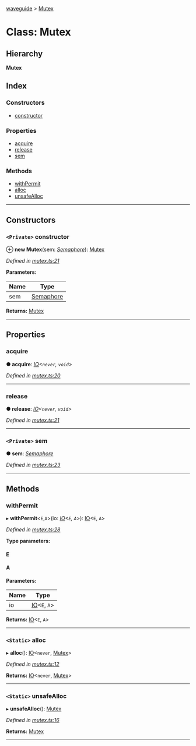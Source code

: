 [waveguide](../README.md) > [Mutex](../classes/mutex.md)

# Class: Mutex

## Hierarchy

**Mutex**

## Index

### Constructors

* [constructor](mutex.md#constructor)

### Properties

* [acquire](mutex.md#acquire)
* [release](mutex.md#release)
* [sem](mutex.md#sem)

### Methods

* [withPermit](mutex.md#withpermit)
* [alloc](mutex.md#alloc)
* [unsafeAlloc](mutex.md#unsafealloc)

---

## Constructors

<a id="constructor"></a>

### `<Private>` constructor

⊕ **new Mutex**(sem: *[Semaphore](semaphore.md)*): [Mutex](mutex.md)

*Defined in [mutex.ts:21](https://github.com/rzeigler/waveguide/blob/a4eddcf/src/mutex.ts#L21)*

**Parameters:**

| Name | Type |
| ------ | ------ |
| sem | [Semaphore](semaphore.md) |

**Returns:** [Mutex](mutex.md)

___

## Properties

<a id="acquire"></a>

###  acquire

**● acquire**: *[IO](io.md)<`never`, `void`>*

*Defined in [mutex.ts:20](https://github.com/rzeigler/waveguide/blob/a4eddcf/src/mutex.ts#L20)*

___
<a id="release"></a>

###  release

**● release**: *[IO](io.md)<`never`, `void`>*

*Defined in [mutex.ts:21](https://github.com/rzeigler/waveguide/blob/a4eddcf/src/mutex.ts#L21)*

___
<a id="sem"></a>

### `<Private>` sem

**● sem**: *[Semaphore](semaphore.md)*

*Defined in [mutex.ts:23](https://github.com/rzeigler/waveguide/blob/a4eddcf/src/mutex.ts#L23)*

___

## Methods

<a id="withpermit"></a>

###  withPermit

▸ **withPermit**<`E`,`A`>(io: *[IO](io.md)<`E`, `A`>*): [IO](io.md)<`E`, `A`>

*Defined in [mutex.ts:28](https://github.com/rzeigler/waveguide/blob/a4eddcf/src/mutex.ts#L28)*

**Type parameters:**

#### E 
#### A 
**Parameters:**

| Name | Type |
| ------ | ------ |
| io | [IO](io.md)<`E`, `A`> |

**Returns:** [IO](io.md)<`E`, `A`>

___
<a id="alloc"></a>

### `<Static>` alloc

▸ **alloc**(): [IO](io.md)<`never`, [Mutex](mutex.md)>

*Defined in [mutex.ts:12](https://github.com/rzeigler/waveguide/blob/a4eddcf/src/mutex.ts#L12)*

**Returns:** [IO](io.md)<`never`, [Mutex](mutex.md)>

___
<a id="unsafealloc"></a>

### `<Static>` unsafeAlloc

▸ **unsafeAlloc**(): [Mutex](mutex.md)

*Defined in [mutex.ts:16](https://github.com/rzeigler/waveguide/blob/a4eddcf/src/mutex.ts#L16)*

**Returns:** [Mutex](mutex.md)

___

